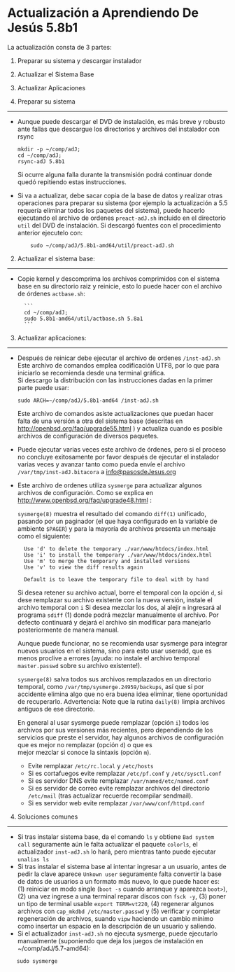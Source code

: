 Actualización a Aprendiendo De Jesús 5.8b1
==========================================

La actualización consta de 3 partes:

1. Preparar su sistema y descargar instalador
2. Actualizar el Sistema Base
3. Actualizar Aplicaciones


1. Preparar su sistema
----------------------

* Aunque puede descargar el DVD de instalación, es más breve y robusto ante 
  fallas que descargue los directorios y archivos del instalador con rsync
	```
	mkdir -p ~/comp/adJ;
	cd ~/comp/adJ;
	rsync-adJ 5.8b1
	```

  Si ocurre alguna falla durante la transmisión podrá continuar donde
  quedó repitiendo estas instrucciones.
* Si va a actualizar, debe sacar copia de la base de datos y realizar
  otras operaciones para preparar su sistema (por ejemplo la actualización
  a 5.5 requería eliminar todos los paquetes del sistema), 
  puede hacerlo ejecutando el archivo de ordenes ```preact-adJ.sh```
  incluido en el directorio ```util``` del DVD de instalación.
  Si descargó fuentes con el procedimiento anterior ejecutelo con:

	```
       	sudo ~/comp/adJ/5.8b1-amd64/util/preact-adJ.sh
	```

2. Actualizar el sistema base:
------------------------------
* Copie kernel y descomprima los archivos comprimidos con el sistema base en 
  su directorio raiz y reinicie, esto lo puede hacer con el 
  archivo de órdenes ```actbase.sh```:

		```
		cd ~/comp/adJ; 
		sudo 5.8b1-amd64/util/actbase.sh 5.8a1
		```

3. Actualizar aplicaciones:
---------------------------------------------
* Después de reinicar debe ejecutar  el archivo de ordenes ```/inst-adJ.sh```
  Este archivo de comandos emplea codificación UTF8, por lo que para 
  iniciarlo se recomienda desde una terminal gráfica.  
  Si descargo la distribución con las instrucciones dadas en la primer parte
  puede usar:

	```
	sudo ARCH=~/comp/adJ/5.8b1-amd64 /inst-adJ.sh
	```

  Este archivo de comandos asiste actualizaciones que puedan hacer 
  falta de una versión a otra del sistema base (descritas en
  http://openbsd.org/faq/upgrade55.html ) y actualiza cuando es posible
  archivos de configuración de diversos paquetes.
* Puede ejecutar varias veces este archivo de órdenes, pero si el 
  proceso no concluye exitosamente por favor después de ejecutar
  el instalador varias veces y avanzar tanto como pueda envíe el archivo
  ```/var/tmp/inst-adJ.bitacora``` a info@pasosdeJesus.org
* Este archivo de ordenes utiliza ```sysmerge``` para actualizar algunos 
  archivos de configuración. Como se explica en 
  http://www.openbsd.org/faq/upgrade48.html :

  	```sysmerge(8)``` muestra el resultado del comando ```diff(1)``` 
	unificado, pasando por un paginador (el que haya configurado en la 
	variable de ambiente ```$PAGER```) y para la mayoría de archivos 
	presenta un mensaje como el siguiente:

		Use 'd' to delete the temporary ./var/www/htdocs/index.html
		Use 'i' to install the temporary ./var/www/htdocs/index.html
		Use 'm' to merge the temporary and installed versions
		Use 'v' to view the diff results again
	
		Default is to leave the temporary file to deal with by hand

	Si desea retener su archivo actual, borre el temporal con la opción 
	```d```, si dese remplazar su archivo existente con la nueva versión, 
	instale el archivo temporal con ```i``` Si desea mezclar los dos, 
	al alejir ```m``` ingresará al programa ```sdiff``` (1) donde podrá 
	mezclar manualmente el archivo.  Por defecto continuará y dejará el 
	archivo sin modificar para manejarlo posteriormente de manera manual.
	
	Aunque puede funcionar, no se recomienda usar sysmerge para integrar
	nuevos usuarios en el sistema, sino para esto usar useradd, que es 
	menos proclive a errores (ayuda: no instale el archivo temporal 
	```master.passwd``` sobre su archivo existente!).
	
	```sysmerge(8)``` salva todos sus archivos remplazados en un directorio 
	temporal, como ```/var/tmp/sysmerge.24959/backups```, así que si por 
	accidente elimina algo que no era buena idea eliminar, tiene 
	oportunidad de recuperarlo.  Advertencia: Note que la rutina 
	```daily(8)``` limpia archivos antiguos de ese directorio.
	
	En general al usar sysmerge puede remplazar (opción ```i```) todos los 
	archivos por sus versiones más recientes, pero dependiendo de los 
	servicios que preste el servidor, hay algunos archivos de 
	configuración que es mejor no remplazar (opción ```d```) o que es      
	mejor mezclar si conoce la sintaxis (opción ```m```).

  * Evite remplazar ```/etc/rc.local``` y ```/etc/hosts```
  * Si es cortafuegos evite remplazar ```/etc/pf.conf``` y ```/etc/sysctl.conf```
  * Si es servidor DNS evite remplazar ```/var/named/etc/named.conf```
  * Si es servidor de correo evite remplazar archivos del directorio 
   ```/etc/mail``` (tras actualizar recuerde recompilar sendmail).
  * Si es servidor web evite remplazar ```/var/www/conf/httpd.conf```



4. Soluciones comunes
---------------------

* Si tras instalar sistema base, da el comando ```ls``` y obtiene ```Bad system call``` seguramente aún le falta actualizar el paquete ```colorls```, el actualizador ```inst-adJ.sh``` lo hará, pero mientras tanto puede ejecutar ```unalias ls```
* Si tras instalar el sistema base al intentar ingresar a un usuario, antes de pedir la clave aparece ```Unkown user``` seguramente falta convertir la base de datos de usuarios a un formato más nuevo, lo que puede hacer es: (1) reiniciar en modo single (```boot -s``` cuando arranque y aparezca ```boot>```), (2) una vez ingrese a una terminal reparar discos con ```fsck -y```, (3) poner un tipo de terminal usable ```export TERM=vt220```, (4) regenerar algunos archivos con ```cap_mkdbd /etc/master.passwd``` y (5) verificar y completar regeneración de archivos, suando ```vipw``` haciendo un cambio mínimo como insertar un espacio en la descripción de un usuario y saliendo.
* Si el actualizador  ```inst-adJ.sh``` no ejecuta sysmerge, puede ejecutarlo manualmente (suponiendo que deja los juegos de instalación en ~/comp/adJ/5.7-amd64): 
```
   sudo sysmerge 
```
   
